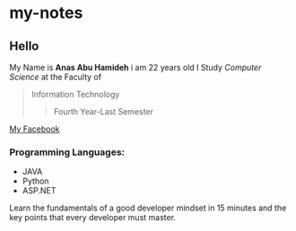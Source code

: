 # my-notes
## Hello
My Name is **Anas Abu Hamideh** i am 22 years old
I Study *Computer Science* at the Faculty of 
> Information Technology
>> Fourth Year-Last Semester 

[My Facebook](https://web.facebook.com/anas.abuhamida)
### Programming Languages:
- JAVA
- Python
- ASP.NET

Learn the fundamentals of a good developer mindset in 15 minutes and the key points that every developer must master.
